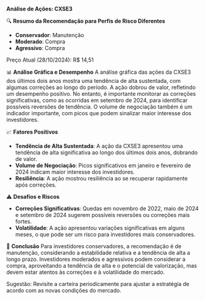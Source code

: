 **Análise de Ações: CXSE3**

🔍 **Resumo da Recomendação para Perfis de Risco Diferentes**
- **Conservador**: Manutenção
- **Moderado**: Compra
- **Agressivo**: Compra

Preço Atual (28/10/2024): R$ 14,51

📊 **Análise Gráfica e Desempenho**
A análise gráfica das ações da CXSE3 dos últimos dois anos mostra uma tendência de alta sustentada, com algumas correções ao longo do período. A ação dobrou de valor, refletindo um desempenho positivo. No entanto, é importante monitorar as correções significativas, como as ocorridas em setembro de 2024, para identificar possíveis reversões de tendência. O volume de negociação também é um indicador importante, com picos que podem sinalizar maior interesse dos investidores.

📈 **Fatores Positivos**
- **Tendência de Alta Sustentada**: A ação da CXSE3 apresentou uma tendência de alta significativa ao longo dos últimos dois anos, dobrando de valor.
- **Volume de Negociação**: Picos significativos em janeiro e fevereiro de 2024 indicam maior interesse dos investidores.
- **Resiliência**: A ação mostrou resiliência ao se recuperar rapidamente após correções.

⚠️ **Desafios e Riscos**
- **Correções Significativas**: Quedas em novembro de 2022, maio de 2024 e setembro de 2024 sugerem possíveis reversões ou correções mais fortes.
- **Volatilidade**: A ação apresentou variações significativas em alguns meses, o que pode ser um risco para investidores mais conservadores.

📌 **Conclusão**
Para investidores conservadores, a recomendação é de manutenção, considerando a estabilidade relativa e a tendência de alta a longo prazo. Investidores moderados e agressivos podem considerar a compra, aproveitando a tendência de alta e o potencial de valorização, mas devem estar atentos às correções e à volatilidade do mercado.

Sugestão: Revisite a carteira periodicamente para ajustar a estratégia de acordo com as novas condições do mercado.